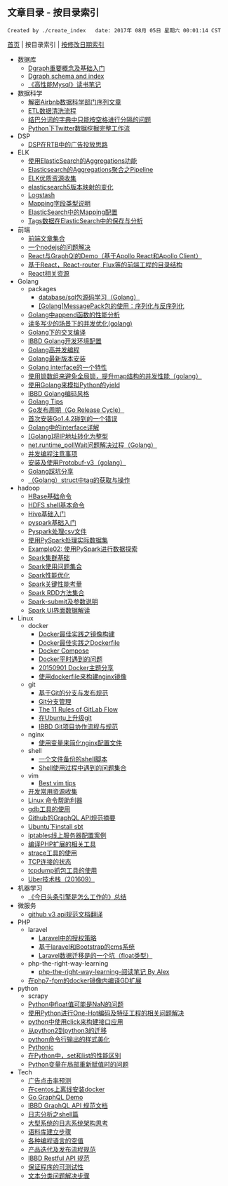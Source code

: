 ## 文章目录 - 按目录索引

    Created by ./create_index   date: 2017年 08月 05日 星期六 00:01:14 CST

[首页](https://github.com/IBBD/blog )  |  按目录索引  |  [按修改日期索引](0-index-date.md )

- 数据库
  - [Dgraph重要概念及基础入门](database/dgraph-base.md)
  - [Dgraph schema and index](database/dgraph-schema.md)
  - [《高性能Mysql》读书笔记](database/mysql.md)
- 数据科学
  - [解密Airbnb数据科学部门序列文章](data-science/airbnb-data-science-department.md)
  - [ETL数据清洗流程](data-science/etl-steps.md)
  - [结巴分词的字典中只能按空格进行分隔的问题](data-science/jieba-fixed.md)
  - [Python下Twitter数据挖掘完整工作流](data-science/mining-twitter-data-with-python.md)
- DSP
  - [DSP在RTB中的广告投放思路](dsp/ad-delivery-in-rtb.md)
- ELK
  - [使用ElasticSearch的Aggregations功能](elk/aggregations.md)
  - [Elasticsearch的Aggregations聚合之Pipeline](elk/aggregations-pipeline.md)
  - [ELK优质资源收集](elk/elk-quality-resources.md)
  - [elasticsearch5版本映射的变化](elk/es5-new-feature.md)
  - [Logstash](elk/logstash.md)
  - [Mapping字段类型说明](elk/mapping2.md)
  - [ElasticSearch中的Mapping配置](elk/mapping.md)
  - [Tags数据在ElasticSearch中的保存与分析](elk/tags-analyzer.md)
- 前端
  - [前端文章集合](front-end/articles-collections.md)
  - [一个nodejs的问题解决](front-end/nodejs-and-node-error.md)
  - [React与GraphQl的Demo（基于Apollo React和Apollo Client）](front-end/react-graphql-apollo.md)
  - [基于React，React-router, Flux等的前端工程的目录结构](front-end/react-router-flux-dir-structure.md)
  - [React相关资源](front-end/react-source.md)
- Golang
  - packages
    - [database/sql包源码学习（Golang）](golang/packages/database-sql.md)
    - [[Golang]MessagePack包的使用：序列化与反序列化](golang/packages/messagepack.md)
  - [Golang中append函数的性能分析](golang/golang-append.md)
  - [读多写少的场景下的并发优化(golang)](golang/golang-benchmark-sync-lock-atomic.md)
  - [Golang下的交叉编译](golang/golang-cross-compiled.md)
  - [IBBD Golang开发环境配置](golang/golang-env-config.md)
  - [Golang高并发编程](golang/golang-high-concurrence.md)
  - [Golang最新版本安装](golang/golang-install.md)
  - [Golang interface的一个特性](golang/golang-interface.md)
  - [使用锁数组来避免全局锁，提升map结构的并发性能（golang）](golang/golang-lock-array.md)
  - [使用Golang来模拟Python的yield](golang/golang-python-yield.md)
  - [IBBD Golang编码风格](golang/golang-stardard-style.md)
  - [Golang Tips](golang/golang-tips.md)
  - [Go发布周期（Go Release Cycle）](golang/go-release-cycle.md)
  - [首次安装Go1.4.2碰到的一个错误](golang/install-go1.4.2-error-for-first-time.md)
  - [Golang中的interface详解](golang/interface.md)
  - [[Golang]将IP地址转化为整型](golang/ipv4-to-uint.md)
  - [net.runtime_pollWait问题解决过程（Golang）](golang/net.runtime_pollWait-error-fix.md)
  - [并发编程注意事项](golang/parallel-coding.md)
  - [安装及使用Protobuf-v3（golang）](golang/protobuf-v3-for-golang.md)
  - [Golang踩坑分享](golang/share.md)
  - [（Golang）struct中tag的获取与操作](golang/struct-tag.md)
- hadoop
  - [HBase基础命令](hadoop/hbase-shell.md)
  - [HDFS shell基本命令](hadoop/hdfs-shell.md)
  - [Hive基础入门](hadoop/hive-base.md)
  - [pyspark基础入门](hadoop/pyspark-base.md)
  - [Pyspark处理csv文件](hadoop/pyspark-csv.md)
  - [使用PySpark处理实际数据集](hadoop/pyspark-example01.md)
  - [Example02: 使用PySpark进行数据探索](hadoop/pyspark-example02.md)
  - [Spark集群基础](hadoop/spark-cluster-base.md)
  - [Spark使用问题集合](hadoop/spark-error.md)
  - [Spark性能优化](hadoop/spark-performance-optimization.md)
  - [Spark关键性能考量](hadoop/spark-performance-points.md)
  - [Spark RDD方法集合](hadoop/spark-rdd-methods.md)
  - [Spark-submit及参数说明](hadoop/spark-submit.md)
  - [Spark UI界面数据解读](hadoop/spark-ui-example.md)
- Linux
  - docker
    - [Docker最佳实践之镜像构建](linux/docker/docker-best-practice-build.md)
    - [Docker最佳实践之Dockerfile](linux/docker/docker-best-practice-dockerfile.md)
    - [Docker Compose](linux/docker/docker-compose.md)
    - [Docker平时遇到的问题](linux/docker/docker-questions.md)
    - [20150901 Docker主题分享](linux/docker/docker分享会.md)
    - [使用dockerfile来构建nginx镜像](linux/docker/nginx.md)
  - git
    - [基于Git的分支与发布规范](linux/git/git-branch-and-release-standard.md)
    - [Git分支管理](linux/git/git-branch.md)
    - [The 11 Rules of GitLab Flow](linux/git/gitlab-flow-rules.md)
    - [在Ubuntu上升级git](linux/git/git-update.md)
    - [IBBD Git项目协作流程与规范](linux/git/ibbd-git-flow.md)
  - nginx
    - [使用变量来简化nginx配置文件](linux/nginx/nginx-conf-use-var.md)
  - shell
    - [一个文件备份的shell脚本](linux/shell/files-backup.md)
    - [Shell使用过程中遇到的问题集合](linux/shell/questions.md)
  - vim
    - [Best vim tips](linux/vim/best-vim-tips.md)
  - [开发常用资源收集](linux/awesome.md)
  - [Linux 命令帮助利器](linux/cheat.md)
  - [gdb工具的使用](linux/gdb-tools.md)
  - [Github的GraphQL API规范摘要](linux/graphql-for-github.md)
  - [Ubuntu下install sbt](linux/install-sbt.md)
  - [iptables线上服务器配置案例](linux/iptables-config.md)
  - [编译PHP扩展的相关工具](linux/php-build-tools.md)
  - [strace工具的使用](linux/strace-tools.md)
  - [TCP连接的状态](linux/tcp-connection-status.md)
  - [tcpdump抓包工具的使用](linux/tcpdump-tools.md)
  - [Uber技术栈（201609）](linux/uber-tech-201609.md)
- 机器学习
  - [《今日头条引擎是怎么工作的》总结](machine-learning/toutiao-engine.md)
- 微服务
  - [github v3 api规范文档翻译](micro-services/github-api-standard-translate.md)
- PHP
  - laravel
    - [Laravel中的授权策略](php/laravel/auth-policy.md)
    - [基于laravel和Bootstrap的cms系统](php/laravel/laravel-bootstrapt-cms.md)
    - [Laravel数据迁移是的一个坑（float类型）](php/laravel/mysql-float.md)
  - php-the-right-way-learning
    - [php-the-right-way-learning-阅读笔记 By Alex](php/php-the-right-way-learning/alex.md)
  - [在php7-fpm的docker镜像内编译GD扩展](php/php-gd-in-docker-install.md)
- python
  - scrapy
  - [Python中float值可能是NaN的问题](python/float-is-nan.md)
  - [使用Python进行One-Hot编码及特征工程的相关问题解决](python/one-hot-encoder.md)
  - [python中使用click来构建接口应用](python/pip-module-click.md)
  - [从python2到python3的迁移](python/python2-to-python3.md)
  - [python命令行输出的样式美化](python/python-command-line-style.md)
  - [Pythonic](python/pythonic.md)
  - [在Python中，set和list的性能区别](python/python-set-and-list.md)
  - [Python变量在局部重新赋值时的问题](python/variable-local-assign.md)
- Tech
  - [广告点击率预测](tech/ad-click-prediction.md)
  - [在centos上离线安装docker](tech/centos-docker-install.md)
  - [Go GraphQL Demo](tech/go-graphql-test.md)
  - [IBBD GraphQL API 规范文档](tech/graphql-api-standard.md)
  - [日志分析之shell篇](tech/log-analyse-by-shell.md)
  - [大型系统的日志系统架构思考](tech/log-system.md)
  - [语料库建立步骤](tech/nlp-steps.md)
  - [各种编程语言的空值](tech/null-value.md)
  - [产品迭代及发布流程规范](tech/release-process.md)
  - [IBBD Restful API 规范](tech/restful-api-standard.md)
  - [保证程序的可测试性](tech/testing-tech.md)
  - [文本分类问题解决步骤](tech/text-classify.md)
